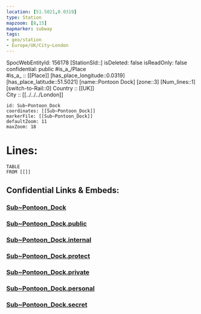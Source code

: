 ```yaml
---
location: [51.5021,0.0319] 
type: Station 
mapzoom: [8,15] 
mapmarker: subway 
tags:
- geo/station
- Europe/UK/City~London
---
```

SpocWebEntityId: 156178
[StationSId::] 
isDeleted: false
isReadOnly: false
confidential: public
#is_a_/Place  
#is_a_ :: [[Place]] 
[has_place_longitude::0.0319] 
[has_place_latitude::51.5021] 
[name::Pontoon Dock] 
[zone::3] 
[Num_lines::1] 
[switch-to-Rail::0] 
Country :: [[UK]]  
City :: [[../../../London]]  


```leaflet
id: Sub~Pontoon_Dock
coordinates: [[Sub~Pontoon_Dock]] 
markerFile: [[Sub~Pontoon_Dock]] 
defaultZoom: 11 
maxZoom: 18
```


# Lines: 
```dataview
TABLE 
FROM [[]] 
```


## Confidential Links & Embeds: 

### [Sub~Pontoon_Dock](/_Standards/Earth/Continent/Europe/Europe~North/UK/England/Regions~England/London,Greater/cities~GreaterLondon/Underground/Station/Sub~Pontoon_Dock.md) 

### [Sub~Pontoon_Dock.public](/_public/Earth/Continent/Europe/Europe~North/UK/England/Regions~England/London,Greater/cities~GreaterLondon/Underground/Station/Sub~Pontoon_Dock.public.md) 

### [Sub~Pontoon_Dock.internal](/_internal/Earth/Continent/Europe/Europe~North/UK/England/Regions~England/London,Greater/cities~GreaterLondon/Underground/Station/Sub~Pontoon_Dock.internal.md) 

### [Sub~Pontoon_Dock.protect](/_protect/Earth/Continent/Europe/Europe~North/UK/England/Regions~England/London,Greater/cities~GreaterLondon/Underground/Station/Sub~Pontoon_Dock.protect.md) 

### [Sub~Pontoon_Dock.private](/_private/Earth/Continent/Europe/Europe~North/UK/England/Regions~England/London,Greater/cities~GreaterLondon/Underground/Station/Sub~Pontoon_Dock.private.md) 

### [Sub~Pontoon_Dock.personal](/_personal/Earth/Continent/Europe/Europe~North/UK/England/Regions~England/London,Greater/cities~GreaterLondon/Underground/Station/Sub~Pontoon_Dock.personal.md) 

### [Sub~Pontoon_Dock.secret](/_secret/Earth/Continent/Europe/Europe~North/UK/England/Regions~England/London,Greater/cities~GreaterLondon/Underground/Station/Sub~Pontoon_Dock.secret.md)

